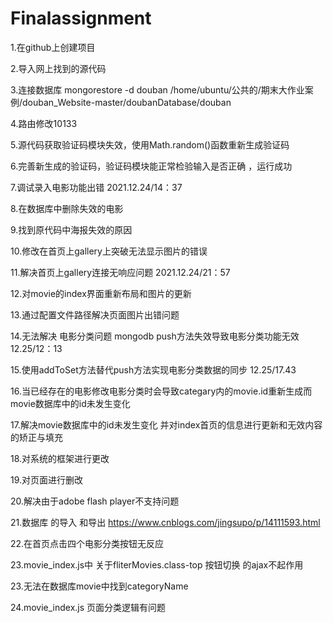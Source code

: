 # Finalassignment
1.在github上创建项目

2.导入网上找到的源代码

3.连接数据库 mongorestore -d douban /home/ubuntu/公共的/期末大作业案例/douban_Website-master/doubanDatabase/douban

4.路由修改10133

5.源代码获取验证码模块失效，使用Math.random()函数重新生成验证码

6.完善新生成的验证码，验证码模块能正常检验输入是否正确 ，运行成功

7.调试录入电影功能出错  2021.12.24/14：37

8.在数据库中删除失效的电影

9.找到原代码中海报失效的原因

10.修改在首页上gallery上突破无法显示图片的错误

11.解决首页上gallery连接无响应问题 2021.12.24/21：57

12.对movie的index界面重新布局和图片的更新

13.通过配置文件路径解决页面图片出错问题 

14.无法解决 电影分类问题 mongodb push方法失效导致电影分类功能无效 12.25/12：13

15.使用addToSet方法替代push方法实现电影分类数据的同步 12.25/17.43

16.当已经存在的电影修改电影分类时会导致categary内的movie.id重新生成而 movie数据库中的id未发生变化

17.解决movie数据库中的id未发生变化 并对index首页的信息进行更新和无效内容的矫正与填充

18.对系统的框架进行更改

19.对页面进行删改

20.解决由于adobe flash player不支持问题

21.数据库 的导入 和导出  https://www.cnblogs.com/jingsupo/p/14111593.html

22.在首页点击四个电影分类按钮无反应

23.movie_index.js中 关于fliterMovies.class-top 按钮切换 的ajax不起作用

23.无法在数据库movie中找到categoryName

24.movie_index.js 页面分类逻辑有问题